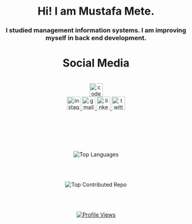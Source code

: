 <h1 align="center">Hi! I am Mustafa Mete.</h1>
<h3 align="center">I studied management information systems. I am improving myself in back end development.</h3>

 <h1 align="center">Social Media</h1>
</br>
<div align="center">
  <a href="https://codepen.io/Mustafametex31" target="_blank">
    <img src="https://img.shields.io/static/v1?message=Code Pen&logo=codepen&label=&color=F5460E&logoColor=white&labelColor=&style=for-the-badge" height="35" alt="codepen logo"  />
  </a>
  <div align="center">
  <a href="https://www.instagram.com/mustafa_mx31/" target="_blank">
    <img src="https://img.shields.io/static/v1?message=Instagram&logo=instagram&label=&color=E4405F&logoColor=white&labelColor=&style=for-the-badge" height="35" alt="instagram logo"  />
  </a>
  <a href="mustafametehatay@gmail.com" target="_blank">
    <img src="https://img.shields.io/static/v1?message=Gmail&logo=gmail&label=&color=D14836&logoColor=white&labelColor=&style=for-the-badge" height="35" alt="gmail logo"  />
  </a>
  <a href="https://www.linkedin.com/in/mustafa-mete-b5283525b/" target="_blank">
    <img src="https://img.shields.io/static/v1?message=LinkedIn&logo=linkedin&label=&color=0077B5&logoColor=white&labelColor=&style=for-the-badge" height="35" alt="linkedin logo"  />
  </a>
  <a href="https://twitter.com/mustafamxv1" target="_blank">
    <img src="https://img.shields.io/static/v1?message=Twitter&logo=twitter&label=&color=1DA1F2&logoColor=white&labelColor=&style=for-the-badge" height="35" alt="twitter logo"  />
  </a>
</div>


###


</br>
</br>


</br>
</br>

<p align="center">
  <img src="https://github-readme-stats.vercel.app/api/top-langs/?username=Mustafazxcv&theme=dark&hide_border=false&include_all_commits=true&count_private=true&layout=compact" alt="Top Languages" />
</p>

</br>
</br>

<p align="center">
  <img src="https://github-contributor-stats.vercel.app/api?username=Mustafazxcv&limit=5&theme=dark&combine_all_yearly_contributions=true" alt="Top Contributed Repo" />
</p>

</br>
</br>

<p align="center">
  <a href="https://visitcount.itsvg.in/api?id=Mustafazxcv&icon=0&color=0">
    <img src="https://visitcount.itsvg.in/api?id=Mustafazxcv&icon=0&color=0" alt="Profile Views" />
  </a>
</p>
